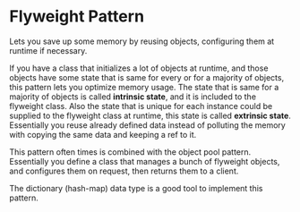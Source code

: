 # Flyweight Pattern

Lets you save up some memory by reusing objects, configuring them at runtime if necessary.

If you have a class that initializes a lot of objects at runtime, and those objects have some state that is same for every or for a majority of objects, this pattern lets you optimize memory usage. The state that is same for a majority of objects is called **intrinsic state**, and it is included to the flyweight class. Also the state that is unique for each instance could be supplied to the flyweight class at runtime, this state is called **extrinsic state**. Essentially you reuse already defined data instead of polluting the memory with copying the same data and keeping a ref to it.

This pattern often times is combined with the object pool pattern. Essentially you define a class that manages a bunch of flyweight objects, and configures them on request, then returns them to a client.

The dictionary (hash-map) data type is a good tool to implement this pattern.
